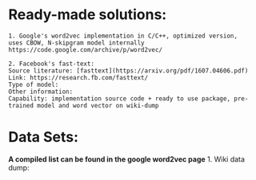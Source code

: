 # Ready-made solutions:
	1. Google's word2vec implementation in C/C++, optimized version, 
	uses CBOW, N-skipgram model internally 
	https://code.google.com/archive/p/word2vec/

	2. Facebook's fast-text: 
	Source literature: [fasttext](https://arxiv.org/pdf/1607.04606.pdf)
	Link: https://research.fb.com/fasttext/
	Type of model: 
	Other information:
	Capability: implementation source code + ready to use package, pre-trained model and word vector on wiki-dump




# Data Sets:
**A compiled list can be found in the google word2vec page**
	1. Wiki data dump: 
